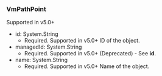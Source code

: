 ### VmPathPoint
Supported in v5.0+

- id: System.String
  - Required. Supported in v5.0+
  ID of the object.
- managedId: System.String
  - Required. Supported in v5.0+
  (Deprecated) - See **id**.
- name: System.String
  - Required. Supported in v5.0+
  Name of the object.
